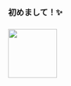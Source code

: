 ### 初めまして！✨

### <a href="URL_REDIRECT" target="blank"><img align="center" src="[https://www.deviantart.com/marusama97/art/Hatsune-Miku-synthwave-Vocaloid-retrowave-692507102]" height="100" /></a>



<!--
**bidgeycodes/bidgeycodes** is a ✨ _special_ ✨ repository because its `README.md` (this file) appears on your GitHub profile.

Here are some ideas to get you started:

- 🔭 I’m currently working on ...
- 🌱 I’m currently learning ...
- 👯 I’m looking to collaborate on ...
- 🤔 I’m looking for help with ...
- 💬 Ask me about ...
- 📫 How to reach me: ...
- 😄 Pronouns: ...
- ⚡ Fun fact: ...
-->
